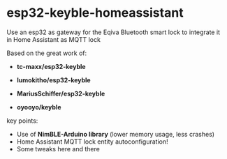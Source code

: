 # esp32-keyble-homeassistant
Use an esp32 as gateway for the Eqiva Bluetooth smart lock to integrate it in Home Assistant as MQTT lock

Based on the great work of:

- **tc-maxx/esp32-keyble**

- **lumokitho/esp32-keyble**

- **MariusSchiffer/esp32-keyble**

- **oyooyo/keyble**

key points:

- Use of **NimBLE-Arduino library** (lower memory usage, less crashes)
- Home Assistant MQTT lock entity autoconfiguration!
- Some tweaks here and there
